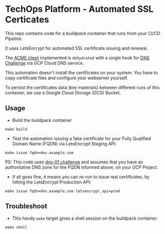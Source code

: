 # TechOps Platform - Automated SSL Certicates

This repo contains code for a _buildpack container_ that runs from your CI/CD Pipeline.

It uses LetsEncrypt for automated SSL certificate issuing and renewal.

The [ACME client](https://letsencrypt.org/docs/client-options/) implemented is `dehydrated` with a single hook for [DNS Challenge](https://github.com/lukas2511/dehydrated/blob/master/docs/dns-verification.md) via GCP Cloud DNS service.

This automation doesn't install the certificates on your system. You have to copy certificate files and configure your webserver yourself.

To persist the certificates data (key materials) between different runs of this container, we use a Google Cloud Storage (GCS) Bucket.

## Usage

- Build the buildpack container
```
make build
```

- Test the automation issuing a fake certificate for your Fully Qualified Domain Name (FQDN) via LetsEncrypt Staging API:
```
make issue fqdn=dev.example.com
```
PS: This code uses [dns-01 challenge](https://github.com/lukas2511/dehydrated/blob/master/docs/dns-verification.md) and assumes that you have an authoritative DNS zone for the FQDN informed above, on your GCP Project.

- If all goes fine, it means you can re-run to issue real certificates, by hitting the LetsEncrypt Production API:
```
make issue fqdn=dev.example.com letsencrypt_api=prod
```

## Troubleshoot

- This handy `make` target gives a shell session on the buildpack container:
```
make shell
```

